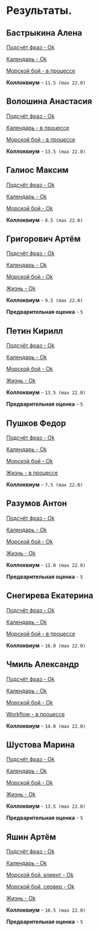 # Результаты.

## Бастрыкина Алена

[Подсчёт фраз - Ok](/2017.cpp/results/bastrykina/)

[Календарь - Ok](/2017.cpp/results/bastrykina/#2)

[Морской бой - в процессе](/2017.cpp/results/bastrykina/#3)

**Коллоквиум** - `11.5 (max 22.0)`


## Волошина Анастасия

[Подсчёт фраз - Ok](/2017.cpp/results/voloshina/)

[Календарь - в процессе](/2017.cpp/results/voloshina/#2)

[Морской бой - в процессе](/2017.cpp/results/voloshina/#3)

**Коллоквиум** - `13.5 (max 22.0)`


## Галиос Максим

[Подсчёт фраз - Ok](/2017.cpp/results/galios/)

[Календарь - Ok](/2017.cpp/results/galios/#2)

[Морской бой - Ok](/2017.cpp/results/galios/#3)

**Коллоквиум** - `8.5 (max 22.0)`


## Григорович Артём

[Подсчёт фраз - Ok](/2017.cpp/results/grigorovich/)

[Календарь - Ok](/2017.cpp/results/grigorovich/#2)

[Морской бой - Ok](/2017.cpp/results/grigorovich/#3)

[Жизнь - Ok](/2017.cpp/results/grigorovich/#4)

**Коллоквиум** - `9.5 (max 22.0)`

**Предварительная оценка** - `5`


## Петин Кирилл

[Подсчёт фраз - Ok](/2017.cpp/results/petin/)

[Календарь - Ok](/2017.cpp/results/petin/#2)

[Морской бой - Ok](/2017.cpp/results/petin/#3)

[Жизнь - Ok](/2017.cpp/results/petin/#4)

**Коллоквиум** - `13.5 (max 22.0)`

**Предварительная оценка** - `5`


## Пушков Федор

[Подсчёт фраз - Ok](/2017.cpp/results/pushkov/)

[Календарь - Ok](/2017.cpp/results/pushkov/#2)

[Морской бой - Ok](/2017.cpp/results/pushkov/#3)

[Жизнь - в процессе](/2017.cpp/results/pushkov/#4)

**Коллоквиум** - `7.5 (max 22.0)`


## Разумов Антон

[Подсчёт фраз - Ok](/2017.cpp/results/razumov/)

[Календарь - Ok](/2017.cpp/results/razumov/#2)

[Морской бой - Ok](/2017.cpp/results/razumov/#3)

[Жизнь - Ok](/2017.cpp/results/razumov/#4)

**Коллоквиум** - `12.0 (max 22.0)`

**Предварительная оценка** - `5`

## Снегирева Екатерина

[Подсчёт фраз - Ok](/2017.cpp/results/snegireva/)

[Календарь - Ok](/2017.cpp/results/snegireva/#2)

[Морской бой - в процессе](/2017.cpp/results/snegireva/#3)

**Коллоквиум** - `16.0 (max 22.0)`


## Чмиль Александр

[Подсчёт фраз - Ok](/2017.cpp/results/chmil/)

[Календарь - Ok](/2017.cpp/results/chmil/#2)

[Морской бой - Ok](/2017.cpp/results/chmil/#3)

[Workflow - в процессе](/2017.cpp/results/chmil/#4)

**Коллоквиум** - `14.0 (max 22.0)`


## Шустова Марина

[Подсчёт фраз - Ok](/2017.cpp/results/shustova/)

[Календарь - Ok](/2017.cpp/results/shustova/#2)

[Морской бой - Ok](/2017.cpp/results/shustova/#3)

[Жизнь - Ok](/2017.cpp/results/shustova/#4)

**Коллоквиум** - `13.5 (max 22.0)`

**Предварительная оценка** - `5`

## Яшин Артём

[Подсчёт фраз - Ok](/2017.cpp/results/yashin/)

[Календарь - Ok](/2017.cpp/results/yashin/#2)

[Морской бой, клиент - Ok](/2017.cpp/results/yashin/#3)

[Морской бой, сервер - Ok](/2017.cpp/results/yashin/#3)

[Жизнь - Ok](/2017.cpp/results/yashin/#4)

**Коллоквиум** - `16.5 (max 22.0)`

**Предварительная оценка** - `5`
